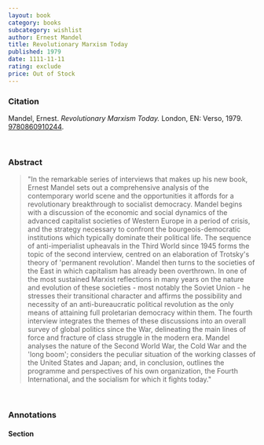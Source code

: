 ```yaml
---
layout: book
category: books
subcategory: wishlist
author: Ernest Mandel
title: Revolutionary Marxism Today
published: 1979
date: 1111-11-11
rating: exclude
price: Out of Stock
---
```


### Citation

Mandel, Ernest. *Revolutionary Marxism Today.* London, EN: Verso, 1979. [9780860910244](https://www.versobooks.com/en-ca/products/1078-revolutionary-marxism-today).

<br>

### Abstract

> "In the remarkable series of interviews that makes up his new book, Ernest Mandel sets out a comprehensive analysis of the contemporary world scene and the opportunities it affords for a revolutionary breakthrough to socialist democracy. Mandel begins with a discussion of the economic and social dynamics of the advanced capitalist societies of Western Europe in a period of crisis, and the strategy necessary to confront the bourgeois-democratic institutions which typically dominate their political life. The sequence of anti-imperialist upheavals in the Third World since 1945 forms the topic of the second interview, centred on an elaboration of Trotsky's theory of 'permanent revolution'. Mandel then turns to the societies of the East in which capitalism has already been overthrown. In one of the most sustained Marxist reflections in many years on the nature and evolution of these societies - most notably the Soviet Union - he stresses their transitional character and affirms the possibility and necessity of an anti-bureaucratic political revolution as the only means of attaining full proletarian democracy within them. The fourth interview integrates the themes of these discussions into an overall survey of global politics since the War, delineating the main lines of force and fracture of class struggle in the modern era. Mandel analyses the nature of the Second World War, the Cold War and the 'long boom'; considers the peculiar situation of the working classes of the United States and Japan; and, in conclusion, outlines the programme and perspectives of his own organization, the Fourth International, and the socialism for which it fights today."

<br>

### Annotations

#### Section

<br>
